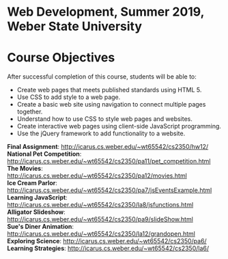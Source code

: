 # Web Development, Summer 2019, Weber State University

# Course Objectives
After successful completion of this course, students will be able to:
* Create web pages that meets published standards using HTML 5.
* Use CSS to add style to a web page.
* Create a basic web site using navigation to connect multiple pages together.
* Understand how to use CSS to style web pages and websites. 
* Create interactive web pages using client-side JavaScript programming.
* Use the jQuery framework to add functionality to a website.

**Final Assignment**: http://icarus.cs.weber.edu/~wt65542/cs2350/hw12/<br>
**National Pet Competition**: http://icarus.cs.weber.edu/~wt65542/cs2350/pa11/pet_competition.html<br>
**The Movies**: http://icarus.cs.weber.edu/~wt65542/cs2350/pa12/movies.html<br>
**Ice Cream Parlor**: http://icarus.cs.weber.edu/~wt65542/cs2350/pa7/jsEventsExample.html<br>
**Learning JavaScript**: http://icarus.cs.weber.edu/~wt65542/cs2350/la8/jsfunctions.html<br>
**Alligator Slideshow**: http://icarus.cs.weber.edu/~wt65542/cs2350/pa9/slideShow.html<br>
**Sue's Diner Animation**: http://icarus.cs.weber.edu/~wt65542/cs2350/la12/grandopen.html<br>
**Exploring Science**: http://icarus.cs.weber.edu/~wt65542/cs2350/pa6/<br>
**Learning Strategies**: http://icarus.cs.weber.edu/~wt65542/cs2350/la6/<br>

